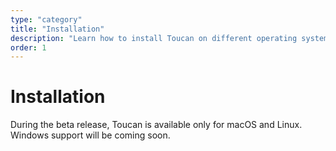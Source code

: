 ```yaml
---
type: "category"
title: "Installation"
description: "Learn how to install Toucan on different operating systems with this detailed guide. Follow step-by-step instructions for a smooth setup process."
order: 1
---
```


# Installation

During the beta release, Toucan is available only for macOS and Linux. Windows support will be coming soon.
